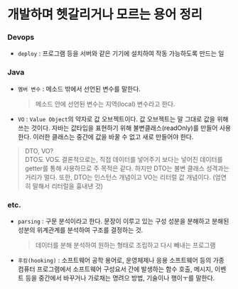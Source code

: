 # 개발하며 헷갈리거나 모르는 용어 정리
### Devops
* `deploy` : 프로그램 등을 서버와 같은 기기에 설치하여 작동 가능하도록 만드는 일

### Java
* `멤버 변수` : 메소드 밖에서 선언된 변수를 말한다.
    > 메소드 안에 선언된 변수는 지역(local) 변수라고 한다.

* `VO` : `Value Object`의 약자로 값 오브젝트이다. 값 오브젝트는 말 그대로 값을 위해 쓰는 것이다. 자바는 값타입을 표현하기 위해 불변클래스(readOnly)를 만들어 사용한다. 이러한 클래스는 중간에 값을 바꿀 수 없고 새로 만들어야 한다.
> DTO, VO?   
DTO도 VO도 결론적으로는, 직접 데이터를 넣어주기 보다는 넣어진 데이터를 getter를 통해 사용하므로 주 목적은 같다. 하지만 DTO는 불변 클래스 성격과는 거리가 멀다. 또한, DTO는 인스턴스 개념이고 VO는 리터럴 값 개념이다. (엄연히 말해서 리터럴을 흉내낸 것)

### etc.
* `parsing` : 구문 분석이라고 한다. 문장이 이루고 있는 구성 성분을 분해하고 분해된 성분의 위계관계를 분석하여 구조를 결정하는 것.
    > 데이터를 분해 분석하여 원하는 형태로 조립하고 다시 빼내는 프로그램

* `후킹(hooking)` : 소프트웨어 공학 용어로, 운영체제나 응용 소프트웨어 등의 가종 컴퓨터 프로그램에서 소프트웨어 구성요서 간에 발생하는 함수 호출, 메시지, 이벤트 등을 중간에서 바꾸거나 가로채는 명려으 방법, 기술이나 행이ㅜ를 말한다.